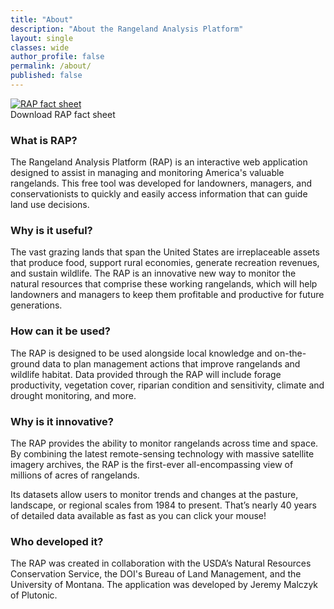 ```yaml
---
title: "About"
description: "About the Rangeland Analysis Platform"
layout: single
classes: wide
author_profile: false
permalink: /about/
published: false
---
```


[![RAP fact sheet](/assets/images/rapFactSheetSmall.jpg "RAP fact sheet")](/about/rapFactSheet.pdf)  
Download RAP fact sheet

### What is RAP?

The Rangeland Analysis Platform (RAP) is an interactive web application designed
to assist in managing and monitoring America's valuable rangelands. This free
tool was developed for landowners, managers, and conservationists to quickly and
easily access information that can guide land use decisions.

### Why is it useful?

The vast grazing lands that span the United States are irreplaceable assets
that produce food, support rural economies, generate recreation revenues, and
sustain wildlife. The RAP is an innovative new way to monitor the natural
resources that comprise these working rangelands, which will help landowners and
managers to keep them profitable and productive for future generations.

### How can it be used?

The RAP is designed to be used alongside local knowledge and on-the-ground data
to plan management actions that improve rangelands and wildlife habitat. Data
provided through the RAP will include forage productivity, vegetation cover,
riparian condition and sensitivity, climate and drought monitoring, and more.

### Why is it innovative?

The RAP provides the ability to monitor rangelands across time and space. By
combining the latest remote-sensing technology with massive satellite imagery
archives, the RAP is the first-ever all-encompassing view of millions of acres
of rangelands.

Its datasets allow users to monitor trends and changes at the pasture,
landscape, or regional scales from 1984 to present. That’s nearly 40 years of
detailed data available as fast as you can click your mouse!

### Who developed it?

The RAP was created in collaboration with the USDA’s Natural Resources
Conservation Service, the DOI's Bureau of Land Management, and the University of
Montana. The application was developed by Jeremy Malczyk of Plutonic.
